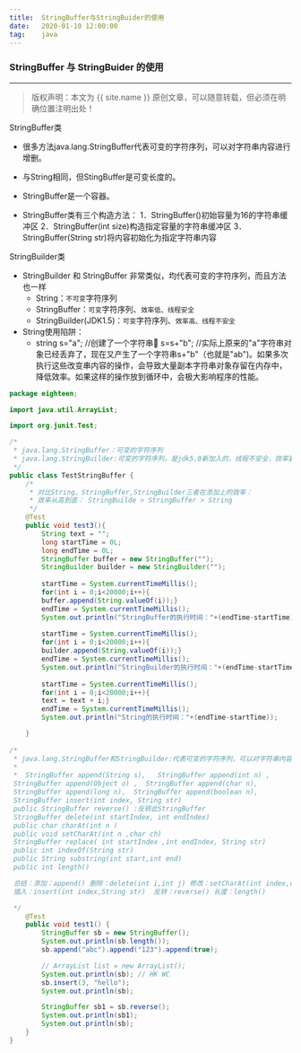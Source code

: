 ```yaml
---
title:  StringBuffer与StringBuider的使用
date:   2020-01-10 12:00:00
tag:    java
---
```


### StringBuffer 与 StringBuider 的使用

***
> 版权声明：本文为 {{ site.name }} 原创文章，可以随意转载，但必须在明确位置注明出处！

<head><link rel="stylesheet" href="../css/rouge.css"></head>


StringBuffer类
- 很多方法java.lang.StringBuffer代表可变的字符序列，可以对字符串内容进行增删。
- 与String相同，但StingBuffer是可变长度的。
- StringBuffer是一个容器。

- StringBuffer类有三个构造方法：
    1．StringBuffer()初始容量为16的字符串缓冲区
    2．StringBuffer(int size)构造指定容量的字符串缓冲区
    3．StringBuffer(String str)将内容初始化为指定字符串内容    


StringBuilder类
- StringBuilder 和 StringBuffer 非常类似，均代表可变的字符序列，而且方法也一样
    - String：`不可变`字符序列
    - StringBuffer：`可变`字符序列、`效率低、线程安全`
    - StringBuilder(JDK1.5)：`可变`字符序列、`效率高、线程不安全`
- String使用陷阱：
    - string s="a"; //创建了一个字符串 s=s+"b"; //实际上原来的"a"字符串对象已经丢弃了，现在又产生了一个字符串s+"b"（也就是"ab")。如果多次执行这些改变串内容的操作，会导致大量副本字符串对象存留在内存中，降低效率。如果这样的操作放到循环中，会极大影响程序的性能。


```java
package eighteen;

import java.util.ArrayList;

import org.junit.Test;

/*
 * java.lang.StringBuffer：可变的字符序列
 * java.lang.StringBuilder:可变的字符序列，是jdk5.0新加入的，线程不安全，效率要高于StringBuffer.
 */
public class TestStringBuffer {
	/*
	 * 对比String，StringBuffer,StringBuilder三者在添加上的效率：
	 * 效率从高到底： StringBuilde > StringBuffer > String
	 */
	@Test
	public void test3(){
		String text = "";
		long startTime = 0L;
		long endTime = 0L;
		StringBuffer buffer = new StringBuffer("");
		StringBuilder builder = new StringBuilder("");
		
		startTime = System.currentTimeMillis();
		for(int i = 0;i<20000;i++){
		buffer.append(String.valueOf(i));}
		endTime = System.currentTimeMillis();
		System.out.println("StringBuffer的执行时间："+(endTime-startTime));
		
		startTime = System.currentTimeMillis();
		for(int i = 0;i<20000;i++){
		builder.append(String.valueOf(i));}
		endTime = System.currentTimeMillis();
		System.out.println("StringBuilder的执行时间："+(endTime-startTime));
		
		startTime = System.currentTimeMillis();
		for(int i = 0;i<20000;i++){
		text = text + i;}
		endTime = System.currentTimeMillis();
		System.out.println("String的执行时间："+(endTime-startTime));

	}
	
/*
 * java.lang.StringBuffer和StringBuilder:代表可变的字符序列，可以对字符串内容进行增删
 * 
 *  StringBuffer append(String s),   StringBuffer append(int n) ,  
 StringBuffer append(Object o) ,  StringBuffer append(char n),
 StringBuffer append(long n),  StringBuffer append(boolean n),
 StringBuffer insert(int index, String str) 
 public StringBuffer reverse() :反转此StringBuffer
 StringBuffer delete(int startIndex, int endIndex) 
 public char charAt(int n )
 public void setCharAt(int n ,char ch)
 StringBuffer replace( int startIndex ,int endIndex, String str) 
 public int indexOf(String str)
 public String substring(int start,int end)
 public int length()

 总结：添加：append() 删除：delete(int i,int j) 修改：setCharAt(int index,char ch) 查 charAt(int n);
 插入：insert(int index,String str)  反转：reverse() 长度：length()

 */
	@Test
	public void test1() {
		StringBuffer sb = new StringBuffer();
		System.out.println(sb.length());
		sb.append("abc").append("123").append(true);

		// ArrayList list = new ArrayList();
		System.out.println(sb); // HK WC
		sb.insert(3, "hello");
		System.out.println(sb);

		StringBuffer sb1 = sb.reverse();
		System.out.println(sb1);
		System.out.println(sb);
	}
}
```